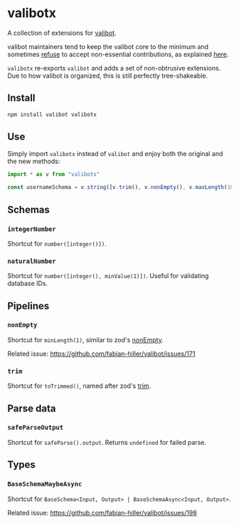 # valibotx

A collection of extensions for [valibot](https://valibot.dev/).

valibot maintainers tend to keep the valibot core to the minimum and sometimes [refuse](https://github.com/fabian-hiller/valibot/issues/171#issuecomment-1726646389) to accept non-essential contributions, as explained [here](https://github.com/fabian-hiller/valibot/issues/198#issuecomment-1749261796).

`valibotx` re-exports `valibot` and adds a set of non-obtrusive extensions. Due to how valibot is organized, this is still perfectly tree-shakeable.

## Install

```sh
npm install valibot valibotx
```

## Use

Simply import `valibotx` instead of `valibot` and enjoy both the original and the new methods:

```ts
import * as v from "valibotx"

const usernameSchema = v.string([v.trim(), v.nonEmpty(), v.maxLength(100)])
```

## Schemas

### `integerNumber`

Shortcut for `number([integer()])`.

### `naturalNumber`

Shortcut for `number([integer(), minValue(1)])`. Useful for validating database IDs.

## Pipelines

### `nonEmpty`

Shortcut for `minLength(1)`, similar to zod's [nonEmpty](https://github.com/colinhacks/zod#nonempty).

Related issue: https://github.com/fabian-hiller/valibot/issues/171

### `trim`

Shortcut for `toTrimmed()`, named after zod's [trim](https://github.com/colinhacks/zod/#strings).

## Parse data

### `safeParseOutput`

Shortcut for `safeParse().output`. Returns `undefined` for failed parse.

## Types

### `BaseSchemaMaybeAsync`

Shortcut for `BaseSchema<Input, Output> | BaseSchemaAsync<Input, Output>`.

Related issue: https://github.com/fabian-hiller/valibot/issues/198
